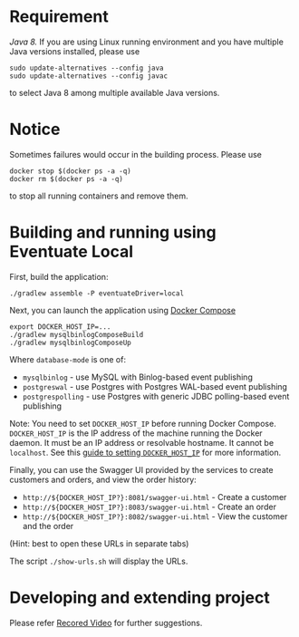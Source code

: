 # Requirement
*Java 8.* If you are using Linux running environment and you have multiple Java versions installed, please use 
```
sudo update-alternatives --config java
sudo update-alternatives --config javac
```
to select Java 8 among multiple available Java versions.

# Notice
Sometimes failures would occur in the building process. Please use 
```
docker stop $(docker ps -a -q)
docker rm $(docker ps -a -q)
```
to stop all running containers and remove them.

# Building and running using Eventuate Local
First, build the application:

```
./gradlew assemble -P eventuateDriver=local
```

Next, you can launch the application using [Docker Compose](https://docs.docker.com/compose/)

```
export DOCKER_HOST_IP=...
./gradlew mysqlbinlogComposeBuild
./gradlew mysqlbinlogComposeUp
```

Where `database-mode` is one of:

* `mysqlbinlog` - use MySQL with Binlog-based event publishing
* `postgreswal` - use Postgres with Postgres WAL-based event publishing
* `postgrespolling` - use Postgres with generic JDBC polling-based event publishing

Note: You need to set `DOCKER_HOST_IP` before running Docker Compose.
`DOCKER_HOST_IP` is the IP address of the machine running the Docker daemon.
It must be an IP address or resolvable hostname.
It cannot be `localhost`.
See this [guide to setting `DOCKER_HOST_IP`](http://eventuate.io/docs/usingdocker.html) for more information.

Finally, you can use the Swagger UI provided by the services to create customers and orders, and view the order history:

* `http://${DOCKER_HOST_IP?}:8081/swagger-ui.html` - Create a customer
* `http://${DOCKER_HOST_IP?}:8083/swagger-ui.html` - Create an order
* `http://${DOCKER_HOST_IP?}:8082/swagger-ui.html` - View the customer and the order

(Hint: best to open these URLs in separate tabs)

The script `./show-urls.sh` will display the URLs.

# Developing and extending project
Please refer [Recored Video](https://drive.google.com/file/d/1rptG_rqq0Y_0S-hxG-a3RTxbYDFFRzpa/view?usp=sharing) for further suggestions.
